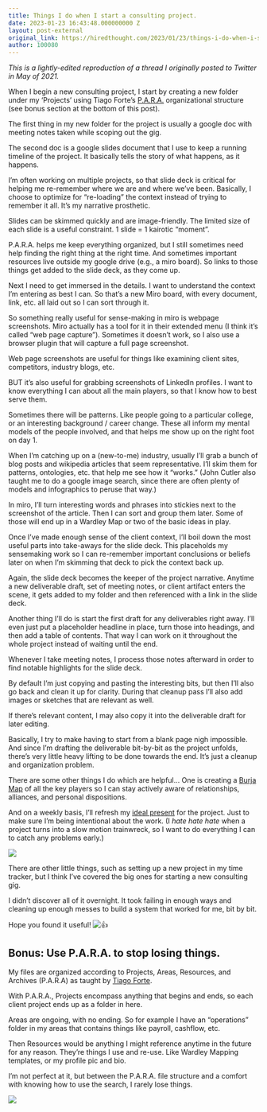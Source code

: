 ```yaml
---
title: Things I do when I start a consulting project.
date: 2023-01-23 16:43:48.000000000 Z
layout: post-external
original_link: https://hiredthought.com/2023/01/23/things-i-do-when-i-start-a-consulting-project/
author: 100080
---
```


_This is a lightly-edited reproduction of a thread I originally posted to Twitter in May of 2021._

When I begin a new consulting project, I start by creating a new folder under my ‘Projects’ using Tiago Forte’s [P.A.R.A.](https://fortelabs.co/blog/para/) organizational structure (see bonus section at the bottom of this post).

The first thing in my new folder for the project is usually a google doc with meeting notes taken while scoping out the gig.

The second doc is a google slides document that I use to keep a running timeline of the project. It basically tells the story of what happens, as it happens.

I’m often working on multiple projects, so that slide deck is critical for helping me re-remember where we are and where we’ve been. Basically, I choose to optimize for “re-loading” the context instead of trying to remember it all. It’s my narrative prosthetic.

Slides can be skimmed quickly and are image-friendly. The limited size of each slide is a useful constraint. 1 slide = 1 kairotic “moment”.

P.A.R.A. helps me keep everything organized, but I still sometimes need help finding the right thing at the right time. And sometimes important resources live outside my google drive (e.g., a miro board). So links to those things get added to the slide deck, as they come up.

Next I need to get immersed in the details. I want to understand the context I’m entering as best I can. So that’s a new Miro board, with every document, link, etc. all laid out so I can sort through it.

So something really useful for sense-making in miro is webpage screenshots. Miro actually has a tool for it in their extended menu (I think it’s called “web page capture”). Sometimes it doesn’t work, so I also use a browser plugin that will capture a full page screenshot.

Web page screenshots are useful for things like examining client sites, competitors, industry blogs, etc.

BUT it’s also useful for grabbing screenshots of LinkedIn profiles. I want to know everything I can about all the main players, so that I know how to best serve them.

Sometimes there will be patterns. Like people going to a particular college, or an interesting background / career change. These all inform my mental models of the people involved, and that helps me show up on the right foot on day 1.

When I’m catching up on a (new-to-me) industry, usually I’ll grab a bunch of blog posts and wikipedia articles that seem representative. I’ll skim them for patterns, ontologies, etc. that help me see how it “works.” (John Cutler also taught me to do a google image search, since there are often plenty of models and infographics to peruse that way.)

In miro, I’ll turn interesting words and phrases into stickies next to the screenshot of the article. Then I can sort and group them later. Some of those will end up in a Wardley Map or two of the basic ideas in play.

Once I’ve made enough sense of the client context, I’ll boil down the most useful parts into take-aways for the slide deck. This placeholds my sensemaking work so I can re-remember important conclusions or beliefs later on when I’m skimming that deck to pick the context back up.

Again, the slide deck becomes the keeper of the project narrative. Anytime a new deliverable draft, set of meeting notes, or client artifact enters the scene, it gets added to my folder and then referenced with a link in the slide deck.

Another thing I’ll do is start the first draft for any deliverables right away. I’ll even just put a placeholder headline in place, turn those into headings, and then add a table of contents. That way I can work on it throughout the whole project instead of waiting until the end.

Whenever I take meeting notes, I process those notes afterward in order to find notable highlights for the slide deck.

By default I’m just copying and pasting the interesting bits, but then I’ll also go back and clean it up for clarity. During that cleanup pass I’ll also add images or sketches that are relevant as well.

If there’s relevant content, I may also copy it into the deliverable draft for later editing.

Basically, I try to make having to start from a blank page nigh impossible. And since I’m drafting the deliverable bit-by-bit as the project unfolds, there’s very little heavy lifting to be done towards the end. It’s just a cleanup and organization problem.

There are some other things I do which are helpful… One is creating a [Burja Map](https://tasshin.com/blog/series/burja-mapping/) of all the key players so I can stay actively aware of relationships, alliances, and personal dispositions.

And on a weekly basis, I’ll refresh my [ideal present](https://www.youtube.com/watch?v=19KUsV_qeyk) for the project. Just to make sure I’m being intentional about the work. (I _hate hate hate_ when a project turns into a slow motion trainwreck, so I want to do everything I can to catch any problems early.)

![](https://hiredthought.files.wordpress.com/2023/01/ezcjup-xeaelwh5.jpeg?w=1024)

There are other little things, such as setting up a new project in my time tracker, but I think I’ve covered the big ones for starting a new consulting gig.

I didn’t discover all of it overnight. It took failing in enough ways and cleaning up enough messes to build a system that worked for me, bit by bit.

Hope you found it useful! ![👍](https://s0.wp.com/wp-content/mu-plugins/wpcom-smileys/twemoji/2/72x72/1f44d.png)

## Bonus: Use P.A.R.A. to stop losing things.

My files are organized according to Projects, Areas, Resources, and Archives (P.A.R.A) as taught by [Tiago Forte](https://fortelabs.co/blog/para/).

With P.A.R.A., Projects encompass anything that begins and ends, so each client project ends up as a folder in here.

Areas are ongoing, with no ending. So for example I have an “operations” folder in my areas that contains things like payroll, cashflow, etc.

Then Resources would be anything I might reference anytime in the future for any reason. They’re things I use and re-use. Like Wardley Mapping templates, or my profile pic and bio.

I’m not perfect at it, but between the P.A.R.A. file structure and a comfort with knowing how to use the search, I rarely lose things.

![](https://hiredthought.files.wordpress.com/2023/01/1398471000480796672-e2hd0tzx0aedz6i.jpeg?w=978)

